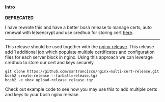 #### Intro
**DEPRECATED**

I have rewrote this and have a better bosh release to manage certs, auto renewal with letsencrypt and use credhub for storing cert [here](https://github.com/govau/nginx-tlsconfig-release).
_____

This release should be used together with the [nginx-release](https://github.com/cloudfoundry-community/nginx-release).
This release add 1 additional job which populate multiple  certificates and configuration files for each server block in nginx.
Using this approach we can leverage credhub to store our cert and keys securely

```
git clone https://github.com/santrancisco/nginx-multi-cert-release.git
bosh2 create-release --tarball=release.tgz
bosh2 -e vbox upload-release release.tgz
```

Check out example code to see how you may use this to add multiple certs and keys to your bosh nginx release.
